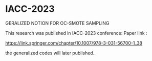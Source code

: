 # IACC-2023

GERALIZED NOTION FOR OC-SMOTE SAMPLING

This research was published in IACC-2023 conference: Paper link : 

https://link.springer.com/chapter/10.1007/978-3-031-56700-1_38

the generalized codes will later published..


